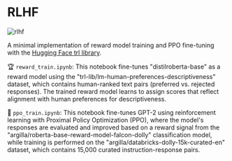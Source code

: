 # RLHF
![rlhf](https://github.com/user-attachments/assets/db7ce021-a043-4567-8e04-8fffcb8bc700)

A minimal implementation of reward model training and PPO fine-tuning with the [Hugging Face trl library](https://huggingface.co/docs/trl/en/index).

🏆 `reward_train.ipynb`:  This notebook fine-tunes "distilroberta-base" as a reward model using the "trl-lib/lm-human-preferences-descriptiveness" dataset, which contains human-ranked text pairs (preferred vs. rejected responses). The trained reward model learns to assign scores that reflect alignment with human preferences for descriptiveness.

🦾 `ppo_train.ipynb`: This notebook fine-tunes GPT-2 using reinforcement learning with Proximal Policy Optimization (PPO), where the model's responses are evaluated and improved based on a reward signal from the "argilla/roberta-base-reward-model-falcon-dolly" classification model, while training is performed on the "argilla/databricks-dolly-15k-curated-en" dataset, which contains 15,000 curated instruction-response pairs.
